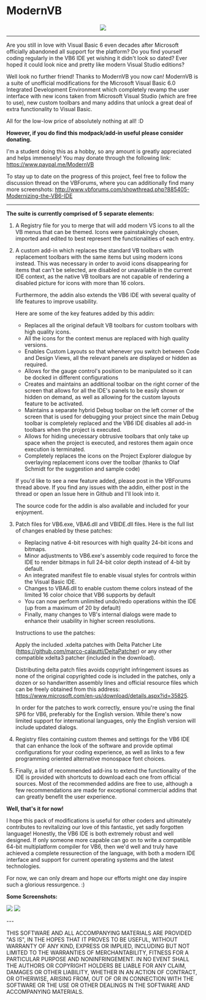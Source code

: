 <h1>ModernVB</h1>
<p align="center">
   <img src="https://i.imgur.com/XrGDwxQ.jpg">
</p>

---

Are you still in love with Visual Basic 6 even decades after Microsoft officially abandoned all
support for the platform? Do you find yourself coding regularly in the VB6 IDE yet wishing it
didn't look so dated? Ever hoped it could look nice and pretty like modern Visual Studio editions?

Well look no further friend! Thanks to ModernVB you now can! ModernVB is a suite of unofficial
modifications for the Microsoft Visual Basic 6.0 Integrated Development Environment which completely
revamp the user interface with new icons taken from Microsoft Visual Studio (which are free to use),
new custom toolbars and many addins that unlock a great deal of extra functionality to Visual Basic.

All for the low-low price of absolutely nothing at all! :D

**However, if you do find this modpack/add-in useful please consider donating.**

I'm a student doing this as a hobby, so any amount is greatly appreciated and helps immensely!
You may donate through the following link: https://www.paypal.me/ModernVB

To stay up to date on the progress of this project, feel free to follow the discussion thread on the VBForums, where you can additionally find many more screenshots: http://www.vbforums.com/showthread.php?885405-Modernizing-the-VB6-IDE

---

**The suite is currently comprised of 5 separate elements:**

1. A Registry file for you to merge that will add modern VS icons to all the VB menus that can be themed.
    Icons were painstakingly chosen, imported and edited to best represent the functionalities of each entry.

2. A custom add-in which replaces the standard VB toolbars with replacement toolbars with the same items but
    using modern icons instead. This was necessary in order to avoid icons disappearing for items that can't
	be selected, are disabled or unavailable in the current IDE context, as the native VB toolbars are not
	capable of rendering a disabled picture for icons with more than 16 colors. 
	
	Furthermore, the addin also extends the VB6 IDE with several quality of life features to improve usability.
	
	Here are some of the key features added by this addin:
	
	- Replaces all the original default VB toolbars for custom toolbars with high quality icons.
	- All the icons for the context menus are replaced with high quality versions.
	- Enables Custom Layouts so that whenever you switch between Code and Design Views, all the relevant panels are displayed or hidden as required.
	- Allows for the gauge control's position to be manipulated so it can be docked in different configurations
	- Creates and maintains an additional toolbar on the right corner of the screen that allows for all the IDE's panels to be easily shown or hidden on demand, as well as allowing for the custom layouts feature to be activated.
	- Maintains a separate hybrid Debug toolbar on the left corner of the screen that is used for debugging your project since the main Debug toolbar is completely replaced and the VB6 IDE disables all add-in toolbars when the project is executed.
	- Allows for hiding unecessary obtrusive toolbars that only take up space when the project is executed, and restores them again once execution is terminated.
	- Completely replaces the icons on the Project Explorer dialogue by overlaying replacement icons over the toolbar (thanks to Olaf Schmidt for the suggestion and sample code)
	
	If you'd like to see a new feature added, please post in the VBForums thread above. If you find any issues with the addin, either post in the thread or open an Issue here in Github and I'll look into it.
	
	The source code for the addin is also available and included for your enjoyment.
	
3. Patch files for VB6.exe, VBA6.dll and VBIDE.dll files. Here is the full list of changes enabled by these patches:

	- Replacing native 4-bit resources with high quality 24-bit icons and bitmaps.	
	- Minor adjustments to VB6.exe's assembly code required to force the IDE to render bitmaps in full 24-bit color depth
      instead of 4-bit by default.	
	- An integrated manifest file to enable visual styles for controls within the Visual Basic IDE.	
	- Changes to VBA6.dll to enable custom theme colors instead of the limited 16 color choice that VB6 supports by default	
	- You can now perform unlimited undo/redo operations within the IDE (up from a maximum of 20 by default)
	- Finally, many changes to VB's internal dialogs were made to enhance their usability in higher screen resolutions.
	
	Instructions to use the patches:
	
	Apply the included .xdelta patches with Delta Patcher Lite (https://github.com/marco-calautti/DeltaPatcher)
    or any other compatible xdelta3 patcher (included in the download).
	
	Distributing delta patch files avoids copyright infringement issues as none of the original copyrighted code
	is included in the patches, only a dozen or so handwritten assembly lines and official resource files which
	can be freely obtained from this address: https://www.microsoft.com/en-us/download/details.aspx?id=35825.

	In order for the patches to work correctly, ensure you're using the final SP6 for VB6, preferably for the English version.
	While there's now limited support for international languages, only the English version will include updated dialogs.
	
4. Registry files containing custom themes and settings for the VB6 IDE that can enhance the look of the software
    and provide optimal configurations for your coding experience, as well as links to a few programming oriented
	alternative monospace font choices.
	
5. Finally, a list of recommended add-ins to extend the functionality of the IDE is provided with shortcuts to
	download each one from official sources. Most of the recommended addins are free to use, although a few
	 recommendations are made for exceptional commercial addins that can greatly benefit the user experience.



**Well, that's it for now!**

I hope this pack of modifications is useful for other coders and ultimately contributes to revitalizing our love of
this fantastic, yet sadly forgotten language! Honestly, the VB6 IDE is both extremely robust and well designed.
If only someone more capable can go on to write a compatible 64-bit multiplatform compiler for VB6, then we'd well
and truly have achieved a complete ressurection of the language, with both a modern IDE interface and support for
current operating systems and the latest technologies.

For now, we can only dream and hope our efforts might one day inspire such a glorious ressurgence. :)

**Some Screenshots:**

<p>
<img src=https://raw.githubusercontent.com/VykosX/ModernVB/master/ModernVB%20-%20Code%20View.jpg>
<img src=https://raw.githubusercontent.com/VykosX/ModernVB/master/ModernVB%20-%20Design%20View.jpg>
</p>
---

THIS SOFTWARE AND ALL ACCOMPANYING MATERIALS ARE PROVIDED "AS IS", IN THE HOPES THAT IT PROVES TO BE USEFUL,
WITHOUT WARRANTY OF ANY KIND, EXPRESS OR IMPLIED, INCLUDING BUT NOT LIMITED TO THE WARRANTIES OF MERCHANTABILITY,
FITNESS FOR A PARTICULAR PURPOSE AND NONINFRINGEMENT. IN NO EVENT SHALL THE AUTHORS OR COPYRIGHT HOLDERS BE LIABLE
FOR ANY CLAIM, DAMAGES OR OTHER LIABILITY, WHETHER IN AN ACTION OF CONTRACT, OR OTHERWISE, ARISING FROM, OUT OF OR
IN CONNECTION WITH THE SOFTWARE OR THE USE OR OTHER DEALINGS IN THE SOFTWARE AND ACCOMPANYING MATERIALS.
